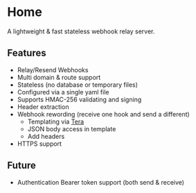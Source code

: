 # Home
A lightweight & fast stateless webhook relay server.


## Features
- Relay/Resend Webhooks
- Multi domain & route support
- Stateless (no database or temporary files)
- Configured via a single yaml file
- Supports HMAC-256 validating and signing
- Header extraction
- Webhook rewording (receive one hook and send a different)
  - Templating via [Tera](https://tera.netlify.app/)
  - JSON body access in template
  - Add headers
- HTTPS support


## Future
- Authentication Bearer token support (both send & receive)
